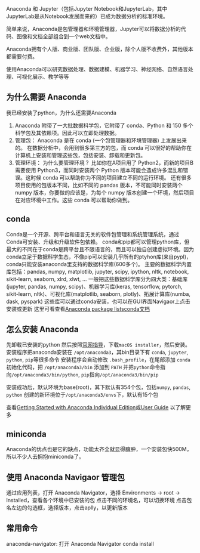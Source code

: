 Anaconda 和 Jupyter（包括Jupyter Notebook和JupyterLab，其中JupyterLab是从Notebook发展而来的）已成为数据分析的标准环境。

简单来说，Anaconda是包管理器和环境管理器，Jupyter可以将数据分析的代码、图像和文档全部组合到一个web文档中。

Anaconda拥有个人版、商业版、团队版、企业版，除个人版不收费外，其他版本都需要付费。

使用Anaconda可以研究数据处理、数据建模、机器学习、神经网络、自然语言处理、可视化展示、教学等等

## 为什么需要 Anaconda

我已经安装了python，为什么还需要Anaconda

1. Anaconda 附带了一大批数据科学包，它附带了 conda、Python 和 150 多个科学包及其依赖项。因此可以立即处理数据。
2. 管理包：
Anaconda 是在 conda (一个包管理器和环境管理器) 上发展出来的。
在数据分析中，会用到很多第三方的包，而 conda 可以很好的帮助你在计算机上安装和管理这些包，包括安装、卸载和更新包。
3. 管理环境：
为什么要管理环境？
比如你在A项目用了 Python2，而新的项目B需要使用 Python3，而同时安装两个 Python 版本可能会造成许多混乱和错误。这时候 conda 可以帮助你为不同的项目建立不同的运行环境。
还有很多项目使用的包版本不同，比如不同的 pandas 版本，不可能同时安装两个 numpy 版本，你要做的应该是，为每个 numpy 版本创建一个环境，然后项目在对应环境中工作。这些 conda 可以帮助你做到。

## conda

Conda是一个开源、跨平台和语言无关的软件包管理和系统管理系统，通过Conda可安装、升级和升级软件包依赖。
conda和pip都可以管理python库，但最大的不同在于conda是跨平台且不限语言的，而且可以独自创建虚拟环境。因为conda立足于数据科学生态，不像pip可以安装几乎所有的ptyhon库(来自pypl)，conda只能安装anaconda里支持的数据科学库(600多个)。
主要的数据科学内置库包括：pandas, numpy, matplotlib, jupyter, scipy, ipython, nltk, notebook, sikit-learn, seaborn, xlrd, xlwt, ...
一般把这些数据科学库分为四大类：基础库(jupyter, pandas, numpy, scipy)、机器学习库(keras, tensorflow, pytorch, sikit-learn, nltk)、可视化库(matplotlib, seaborn, plotly)、拓展计算库(numba, dask, pyspark)
这些库可以通过conda安装，也可以在GUI界面Navigaor上点击安装或更新
这里可看查看[Anaconda package lists](https://docs.anaconda.com/anaconda/packages/pkg-docs/)[conda文档](https://docs.conda.io/en/latest/)

## 怎么安装 Anaconda

先卸载已安装的python
然后按照[官网指导](https://docs.anaconda.com/anaconda/install/mac-os/)，下载`macOS installer`，然后安装。
安装程序把anaconda安装在 `/opt/anaconda3`，其bin目录下有 `conda`, `jupyter`, `python`, `pip`等很多命令
安装程序会自动修改 `.bash_profile`，在尾部添加 `conda` 初始化代码，把 `/opt/anaconda3/bin` 添加到 `PATH`
并把`python`命令指向`/opt/anaconda3/bin/python`, `pip`指向`/opt/anaconda3/bin/pip`

安装成功后，默认环境为base(root)，其下默认有354个包，包括`numpy`, `pandas`, `python`
创建的新环境位于`/opt/anaconda3/envs`下，默认有15个包

查看[Getting Started with Anaconda Individual Edition](https://anaconda.cloud/tutorials/getting-started-with-anaconda-individual-edition?source=osx_installer)或[User Guide](https://docs.anaconda.com/anaconda/user-guide/?utm_source=anaconda.com&utm_medium=individual-get-started) 以了解更多

## miniconda

Anaconda的优点也是它的缺点，功能太齐全就显得臃肿，一个安装包快500M，所以不少人去拥抱miniconda了。

## 使用 Anaconda Navigaor 管理包

通过应用列表，打开 Anaconda Navigator，选择 Environments -> root -> Installed，查看各个环境中已安装的包
点击不同的环境名，可以切换环境
点击包名左边的勾选框，选择版本，点击aplly，以更新版本

## 常用命令

anaconda-navigator: 打开 Anaconda Navigator
conda install <package>
